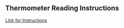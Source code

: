 ## Thermometer Reading Instructions

[Link for Instructions](https://www.tweaking4all.com/hardware/arduino/arduino-ds18b20-temperature-sensor/)
